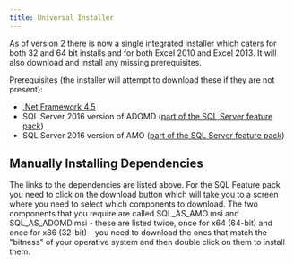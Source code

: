```yaml
---
title: Universal Installer
---
```


As of version 2 there is now a single integrated installer which caters for both 32 and 64 bit installs and for both Excel 2010 and Excel 2013. It will also download and install any missing prerequisites.

Prerequisites (the installer will attempt to download these if they are not present):
* [.Net Framework 4.5](https://www.microsoft.com/en-au/download/details.aspx?id=30653)
* SQL Server 2016 version of ADOMD ([part of the SQL Server feature pack](http://www.microsoft.com/en-us/download/details.aspx?id=52676))
* SQL Server 2016 version of AMO ([part of the SQL Server feature pack](http://www.microsoft.com/en-us/download/details.aspx?id=52676))


## Manually Installing Dependencies
The links to the dependencies are listed above. For the SQL Feature pack you need to click on the download button which will take you to a screen where you need to select which components to download. The two components that you require are called SQL_AS_AMO.msi and SQL_AS_ADOMD.msi - these are listed twice, once for x64 (64-bit) and once for x86 (32-bit) - you need to download the ones that match the "bitness" of your operative system and then double click on them to install them. 